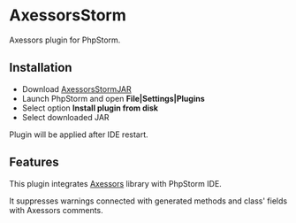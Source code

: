 # AxessorsStorm
Axessors plugin for PhpStorm.

## Installation
* Download [AxessorsStormJAR](https://github.com/NoOne4rever/AxessorsStorm/releases/download/v0.5/AxessorsStorm.jar)
* Launch PhpStorm and open **File|Settings|Plugins**
* Select option **Install plugin from disk**
* Select downloaded JAR

Plugin will be applied after IDE restart. 

## Features
This plugin integrates [Axessors](https://github.com/NoOne4rever/Axessors) library with PhpStorm IDE.

It suppresses warnings connected with generated methods and class' fields with Axessors comments. 